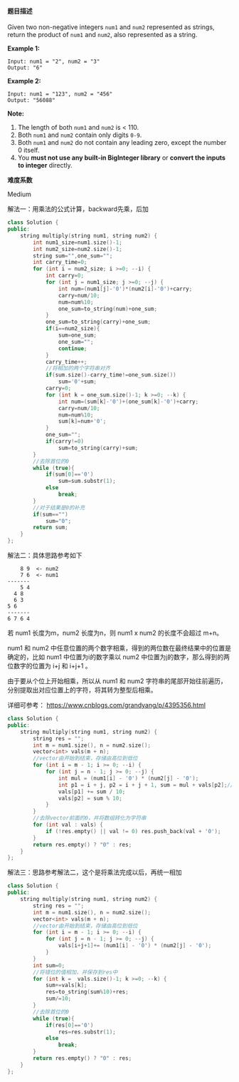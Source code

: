 #### **题目描述**
Given two non-negative integers `num1` and `num2` represented as strings, return the product of `num1` and `num2`, also represented as a string.

**Example 1:**

```
Input: num1 = "2", num2 = "3"
Output: "6"
```

**Example 2:**

```
Input: num1 = "123", num2 = "456"
Output: "56088"
```

**Note:**

1. The length of both `num1` and `num2` is < 110.
2. Both `num1` and `num2` contain only digits `0-9`.
3. Both `num1` and `num2` do not contain any leading zero, except the number 0 itself.
4. You **must not use any built-in BigInteger library** or **convert the inputs to integer** directly.

**难度系数**  

Medium

解法一：用乘法的公式计算，backward先乘，后加

```c++
class Solution {
public:
    string multiply(string num1, string num2) {
        int num1_size=num1.size()-1;
        int num2_size=num2.size()-1;
        string sum="",one_sum="";
        int carry_time=0;
        for (int i = num2_size; i >=0; --i) {
            int carry=0;
            for (int j = num1_size; j >=0; --j) {
                int num=(num1[j]-'0')*(num2[i]-'0')+carry;
                carry=num/10;
                num=num%10; 
                one_sum=to_string(num)+one_sum;
            }
            one_sum=to_string(carry)+one_sum;
            if(i==num2_size){
                sum=one_sum;
                one_sum="";
                continue;
            }
            carry_time++;
            //将相加的两个字符串对齐
            if(sum.size()-carry_time!=one_sum.size())
                sum='0'+sum;
            carry=0;
            for (int k = one_sum.size()-1; k >=0; --k) {
                int num=(sum[k]-'0')+(one_sum[k]-'0')+carry;
                carry=num/10;
                num=num%10;
                sum[k]=num+'0';
            }
            one_sum="";
            if(carry!=0)
                sum=to_string(carry)+sum;
        }
        //去除首位的0
        while (true){
            if(sum[0]=='0')
                sum=sum.substr(1);
            else
                break;
        }
        //对于结果是0的补充
        if(sum=="")
            sum="0";
        return sum;
    }
};
```

解法二：具体思路参考如下

```
    8 9  <- num2
    7 6  <- num1
-------
    5 4
  4 8
  6 3
5 6
-------
6 7 6 4
```

若 num1 长度为m，num2 长度为n，则 num1 x num2 的长度不会超过 m+n。 

num1 和 num2 中任意位置的两个数字相乘，得到的两位数在最终结果中的位置是确定的，比如 num1 中位置为i的数字乘以 num2 中位置为j的数字，那么得到的两位数字的位置为 i+j 和 i+j+1 。

由于要从个位上开始相乘，所以从 num1 和 num2 字符串的尾部开始往前遍历，分别提取出对应位置上的字符，将其转为整型后相乘。 

详细可参考： https://www.cnblogs.com/grandyang/p/4395356.html 

```c++
class Solution {
public:
    string multiply(string num1, string num2) {
        string res = "";
        int m = num1.size(), n = num2.size();
        vector<int> vals(m + n);
        //vector由开始到结束，存储由高位到低位
        for (int i = m - 1; i >= 0; --i) {
            for (int j = n - 1; j >= 0; --j) {
                int mul = (num1[i] - '0') * (num2[j] - '0');
                int p1 = i + j, p2 = i + j + 1, sum = mul + vals[p2];//p1是高位，p2是低位
                vals[p1] += sum / 10;
                vals[p2] = sum % 10;
            }
        }
        //去除vector前面的0，并将数组转化为字符串
        for (int val : vals) {
            if (!res.empty() || val != 0) res.push_back(val + '0');
        }
        return res.empty() ? "0" : res;
    }
};
```

解法三：思路参考解法二，这个是将乘法完成以后，再统一相加

```c++
class Solution {
public:
    string multiply(string num1, string num2) {
        string res = "";
        int m = num1.size(), n = num2.size();
        vector<int> vals(m + n);
        //vector由开始到结束，存储由高位到低位
        for (int i = m - 1; i >= 0; --i) {
            for (int j = n - 1; j >= 0; --j) {
                vals[i+j+1]+= (num1[i] - '0') * (num2[j] - '0');
            }
        }
        int sum=0;
        //将错位的值相加，并保存到res中
        for (int k =  vals.size()-1; k >=0; --k) {
            sum+=vals[k];
            res=to_string(sum%10)+res;
            sum/=10;
        }
        //去除首位的0
        while (true){
            if(res[0]=='0')
                res=res.substr(1);
            else
                break;
        }
        return res.empty() ? "0" : res;
    }
};
```


